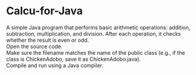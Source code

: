 # Calcu-for-Java
A simple Java program that performs basic arithmetic operations: addition, subtraction, multiplication, and division. After each operation, it checks whether the result is even or odd.  
Open the source code.  
Make sure the filename matches the name of the public class (e.g., if the class is ChickenAdobo, save it as ChickenAdobo.java).  
Compile and run using a Java compiler.  
